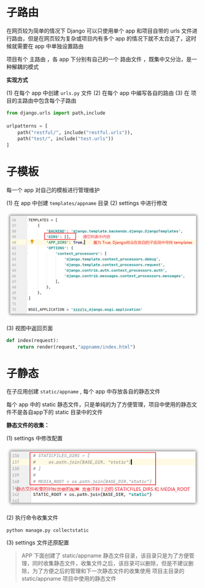 # 子路由

在网页较为简单的情况下 Django 可以只使用单个 app 和项目自带的 urls 文件进行路由，但是在网页较为复杂或项目内有多个 app 的情况下就不太合适了，这时候就需要在 app 中单独设置路由

项目有个 主路由 ，各 app 下分别有自己的一个 路由文件 ，既集中又分治，是一种解耦的模式

**实现方式**

(1) 在每个 app 中创建 `urls.py` 文件
(2) 在每个 app 中编写各自的路由
(3) 在 项目的主路由中包含每个子路由

```python
from django.urls import path,include

urlpatterns = [
    path("restful/", include("restful.urls")),
    path("test/", include("test.urls"))
]
```

# 子模板

每一个 app 对自己的模板进行管理维护

(1) 在 app 中创建 `templates/appname` 目录
(2) settings 中进行修改

![img][img@1]

(3) 视图中返回页面

```python
def index(request):
    return render(request,"appname/index.html")
```

# 子静态

在子应用创建 `static/appname` , 每个 app 中存放各自的静态文件

每个 app 中的 static 静态文件，只是单纯的为了方便管理，项目中使用的静态文件不是各自app下的 static 目录中的文件

**静态文件的收集：**

(1) settings 中修改配置

![img][img@2]

(2) 执行命令收集文件

`python manage.py collectstatic`

(3) settings 文件还原配置


> APP 下面创建了 static/appname 静态文件目录，该目录只是为了方便管理，同时收集静态文件，收集文件之后，该目录可以删除，但是不建议删除，为了方便之后的管理和下一次静态文件的收集使用
> 项目主目录的 static/appname 项目中使用的静态文件





[img@1]:https://raw.githubusercontent.com/zzzzls/Images/master/Study_nodes_img/Django/06-11_52748.png
[img@2]:https://raw.githubusercontent.com/zzzzls/Images/master/Study_nodes_img/Django/06-11_3824.png